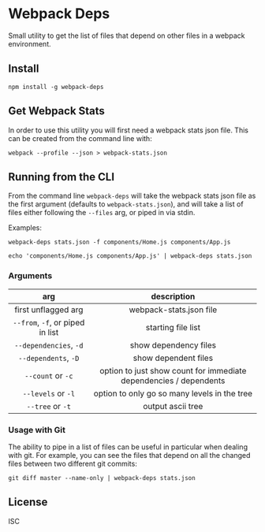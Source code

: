 # Webpack Deps

Small utility to get the list of files that depend on other files in a webpack environment.

## Install
```shell
npm install -g webpack-deps
```

## Get Webpack Stats

In order to use this utility you will first need a webpack stats json file.
This can be created from the command line with:
```shell
webpack --profile --json > webpack-stats.json
```

## Running from the CLI

From the command line `webpack-deps` will take the webpack stats json file as the first argument (defaults to `webpack-stats.json`), and will take a list of files either following the `--files` arg, or piped in via stdin.

Examples:
```shell
webpack-deps stats.json -f components/Home.js components/App.js
```

```shell
echo 'components/Home.js components/App.js' | webpack-deps stats.json
```

### Arguments

| arg | description |
|:---: |:----:|
| first unflagged arg | webpack-stats.json file |
| `--from`, `-f`, or piped in list | starting file list |
|  `--dependencies`, `-d` | show dependency files |
| `--dependents`, `-D` | show dependent files |
| `--count` or `-c` | option to just show count for immediate dependencies / dependents |
| `--levels` or `-l` | option to only go so many levels in the tree |
| `--tree` or `-t` | output ascii tree |

### Usage with Git

The ability to pipe in a list of files can be useful in particular when dealing with git. For example, you can see the files that depend on all the changed files between two different git commits:

```shell
git diff master --name-only | webpack-deps stats.json
```

## License

ISC
